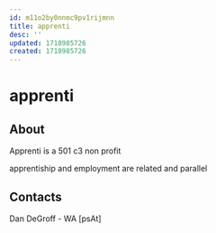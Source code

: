 ```yaml
---
id: m11o2by0nnmc9pv1rijmnn
title: apprenti
desc: ''
updated: 1718985726
created: 1718985726
---
```

# apprenti

## About

Apprenti is a 501 c3 non profit

apprentiship and employment are related and parallel


## Contacts

Dan DeGroff - WA [psAt]



